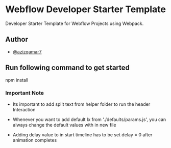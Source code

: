 # Webflow Developer Starter Template

Developer Starter Template for Webflow Projects using Webpack.

## Author

- [@azizqamar7](https://www.github.com/azizqamar7)

## Run following command to get started

npm install

### Important Note

- Its important to add split text from helper folder to run the header Interaction

- Whenever you want to add default Ix from './defaults/params.js', you can always change the default values with in new file

- Adding delay value to in start timeline has to be set delay = 0 after animation completes
